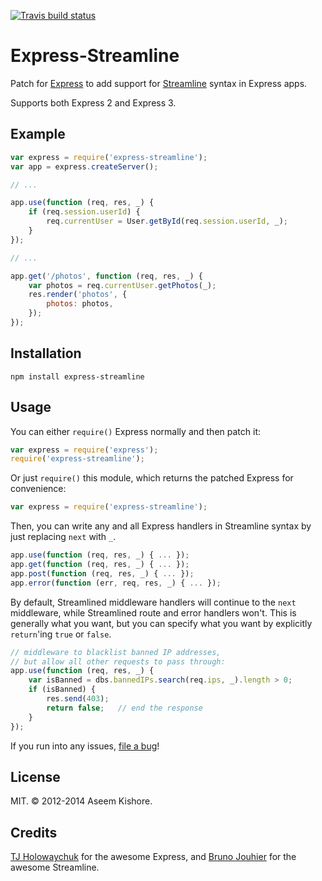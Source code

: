 [![Travis build status](https://travis-ci.org/aseemk/express-streamline.png?branch=master)](https://travis-ci.org/aseemk/express-streamline)

# Express-Streamline

Patch for [Express](http://expressjs.com/) to add support for
[Streamline](https://github.com/Sage/streamlinejs) syntax in Express apps.

Supports both Express 2 and Express 3.

## Example

```js
var express = require('express-streamline');
var app = express.createServer();

// ...

app.use(function (req, res, _) {
    if (req.session.userId) {
        req.currentUser = User.getById(req.session.userId, _);
    }
});

// ...

app.get('/photos', function (req, res, _) {
    var photos = req.currentUser.getPhotos(_);
    res.render('photos', {
        photos: photos,
    });
});
```

## Installation

```
npm install express-streamline
```

## Usage

You can either `require()` Express normally and then patch it:

```js
var express = require('express');
require('express-streamline');
```

Or just `require()` this module, which returns the patched Express for
convenience:

```js
var express = require('express-streamline');
```

Then, you can write any and all Express handlers in Streamline syntax by just
replacing `next` with `_`.

```js
app.use(function (req, res, _) { ... });
app.get(function (req, res, _) { ... });
app.post(function (req, res, _) { ... });
app.error(function (err, req, res, _) { ... });
```

By default, Streamlined middleware handlers will continue to the `next`
middleware, while Streamlined route and error handlers won't.
This is generally what you want, but you can specify what you want by
explicitly `return`'ing `true` or `false`.

```js
// middleware to blacklist banned IP addresses,
// but allow all other requests to pass through:
app.use(function (req, res, _) {
    var isBanned = dbs.bannedIPs.search(req.ips, _).length > 0;
    if (isBanned) {
        res.send(403);
        return false;   // end the response
    }
});
```

If you run into any issues, [file a bug](https://github.com/aseemk/express-streamline/issues/)!

## License

MIT. &copy; 2012-2014 Aseem Kishore.

## Credits

[TJ Holowaychuk](https://github.com/visionmedia) for the awesome Express, and
[Bruno Jouhier](https://github.com/bjouhier) for the awesome Streamline.
